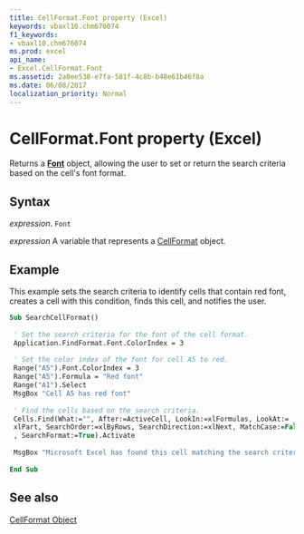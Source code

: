 ```yaml
---
title: CellFormat.Font property (Excel)
keywords: vbaxl10.chm676074
f1_keywords:
- vbaxl10.chm676074
ms.prod: excel
api_name:
- Excel.CellFormat.Font
ms.assetid: 2a0ee538-e7fa-581f-4c8b-b48e61b46f8a
ms.date: 06/08/2017
localization_priority: Normal
---
```



# CellFormat.Font property (Excel)

Returns a  **[Font](Excel.Font(object).md)** object, allowing the user to set or return the search criteria based on the cell's font format.


## Syntax

_expression_. `Font`

_expression_ A variable that represents a [CellFormat](Excel.CellFormat.md) object.


## Example

This example sets the search criteria to identify cells that contain red font, creates a cell with this condition, finds this cell, and notifies the user.


```vb
Sub SearchCellFormat() 
 
 ' Set the search criteria for the font of the cell format. 
 Application.FindFormat.Font.ColorIndex = 3 
 
 ' Set the color index of the font for cell A5 to red. 
 Range("A5").Font.ColorIndex = 3 
 Range("A5").Formula = "Red font" 
 Range("A1").Select 
 MsgBox "Cell A5 has red font" 
 
 ' Find the cells based on the search criteria. 
 Cells.Find(What:="", After:=ActiveCell, LookIn:=xlFormulas, LookAt:= _ 
 xlPart, SearchOrder:=xlByRows, SearchDirection:=xlNext, MatchCase:=False _ 
 , SearchFormat:=True).Activate 
 
 MsgBox "Microsoft Excel has found this cell matching the search criteria." 
 
End Sub
```


## See also


[CellFormat Object](Excel.CellFormat.md)

